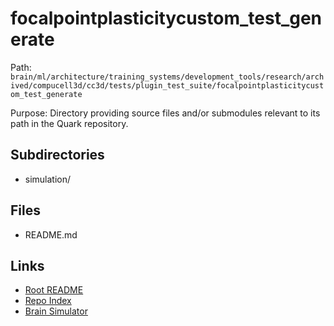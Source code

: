 # focalpointplasticitycustom_test_generate

Path: `brain/ml/architecture/training_systems/development_tools/research/archived/compucell3d/cc3d/tests/plugin_test_suite/focalpointplasticitycustom_test_generate`

Purpose: Directory providing source files and/or submodules relevant to its path in the Quark repository.

## Subdirectories
- simulation/

## Files
- README.md

## Links
- [Root README](../../../../../../../../../../../README.md)
- [Repo Index](../../../../../../../../../../../repo_index.json)
- [Brain Simulator](../../../../../../../../../../../brain/architecture/brain_simulator.py)
